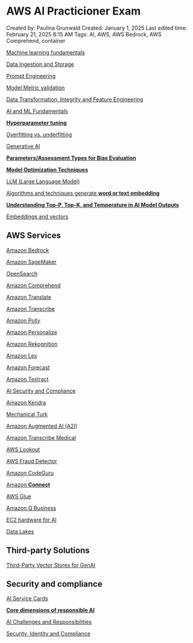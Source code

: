 # AWS AI Practicioner Exam

Created by: Paulina Grunwald
Created: January 1, 2025
Last edited time: February 21, 2025 8:15 AM
Tags: AI, AWS, AWS Bedrock, AWS Comprehend, container

[Machine learning fundamentals](AWS%20AI%20Practitioner%20Exam/Machine%20learning%20fundamentals.md)

[Data Ingestion and Storage](AWS%20AI%20Practitioner%20Exam/Data%20Ingestion%20and%20Storage.md)

[Prompt Engineering](AWS%20AI%20Practitioner%20Exam/Prompt%20Engineering.md)

[Model Metric validation](AWS%20AI%20Practitioner%20Exam/Model%20Metric%20validation.md)

[Data Transformation, Integrity and Feature Engineering](AWS%20AI%20Practitioner%20Exam/Data%20Transformation,%20Integrity%20and%20Feature%20Engineering.md)

[AI and ML Fundamentals](AWS%20AI%20Practitioner%20Exam/AI%20and%20ML%20Fundamentals.md)

[**Hyperparameter tuning**](AWS%20AI%20Practitioner%20Exam/Hyperparameter%20tuning.md)

[Overfitting vs. underfitting](AWS%20AI%20Practitioner%20Exam/Overfitting%20vs%20underfitting.md)

[Generative AI](AWS%20AI%20Practitioner%20Exam/Generative%20AI.md)

[**Parameters/Assessment Types for Bias Evaluation**](AWS%20AI%20Practitioner%20Exam/Parameters%20Assessment%20Types%20for%20Bias%20Evaluation.md)

[**Model Optimization Techniques**](AWS%20AI%20Practitioner%20Exam/Model%20Optimization%20Techniques.md)

[LLM (Large Language Model)](AWS%20AI%20Practitioner%20Exam/LLM%20(Large%20Language%20Model).md)

[Algorithms and techniques generate **word or text embedding**](AWS%20AI%20Practitioner%20Exam/Algorithms%20and%20techniques%20generate%20word%20or%20text%20embeddings.md)

[**Understanding Top-P, Top-K, and Temperature in AI Model Outputs**](AWS%20AI%20Practitioner%20Exam/Understanding%20Top-P,%20Top-K,%20and%20Temperature%20in%20AI.md)

[Embeddings and vectors](AWS%20AI%20Practitioner%20Exam/Embeddings%20and%20vectors.md)

## AWS Services

[Amazon Bedrock ](AWS%20AI%20Practitioner%20Exam/Amazon%20Bedrock.md)

[Amazon SageMaker](AWS%20AI%20Practitioner%20Exam/Amazon%20SageMaker.md)

[OpenSearch](AWS%20AI%20Practitioner%20Exam/OpenSearch.md)

[Amazon Comprehend](AWS%20AI%20Practitioner%20Exam/Amazon%20Comprehend.md)

[Amazon Translate](AWS%20AI%20Practitioner%20Exam/Amazon%20Translate.md)

[Amazon Transcribe](AWS%20AI%20Practitioner%20Exam/Amazon%20Transcribe.md)

[Amazon Polly](AWS%20AI%20Practitioner%20Exam/Amazon%20Polly.md)

[Amazon Personalize](AWS%20AI%20Practitioner%20Exam/Amazon%20Personalize.md)

[Amazon Rekognition](AWS%20AI%20Practitioner%20Exam/Amazon%20Rekognition.md)

[Amazon Lex](AWS%20AI%20Practitioner%20Exam/Amazon%20Lex.md)

[Amazon Forecast](AWS%20AI%20Practitioner%20Exam/Amazon%20Forecast.md)

[Amazon Textract](AWS%20AI%20Practitioner%20Exam/Amazon%20Textract.md)

[AI Security and Compliance](AWS%20AI%20Practitioner%20Exam/AI%20Security%20and%20Compliance.md)

[Amazon Kendra](AWS%20AI%20Practitioner%20Exam/Amazon%20Kendra.md)

[Mechanical Turk](AWS%20AI%20Practitioner%20Exam/Mechanical%20Turk.md)

[Amazon Augmented AI (A2I)](AWS%20AI%20Practitioner%20Exam/Amazon%20Augmented%20AI%20(A2I).md)

[Amazon Transcribe Medical](AWS%20AI%20Practitioner%20Exam/Amazon%20Transcribe%20Medical.md)

[AWS Lookout](AWS%20AI%20Practitioner%20Exam/AWS%20Lookout.md)

[AWS Fraud Detector](AWS%20AI%20Practitioner%20Exam/AWS%20Fraud%20Detector.md)

[Amazon CodeGuru](AWS%20AI%20Practitioner%20Exam/Amazon%20CodeGuru.md)

[Amazon **Connect**](AWS%20AI%20Practitioner%20Exam/Amazon%20Connect.md)

[AWS Glue  ](AWS%20AI%20Practitioner%20Exam/AWS%20Glue.md)

[Amazon Q Business](AWS%20AI%20Practitioner%20Exam/Amazon%20Q%20Business.md)

[EC2 hardware for AI](AWS%20AI%20Practitioner%20Exam/EC2%20hardware%20for%20AI.md)

[Data Lakes](AWS%20AI%20Practitioner%20Exam/Data%20Lakes.md)

## **Third-party Solutions**

[Third-Party Vector Stores for GenAI](AWS%20AI%20Practitioner%20Exam/Third-Party%20Vector%20Stores%20for%20GenAI.md)

## **Security and compliance**

[AI Service Cards](AWS%20AI%20Practitioner%20Exam/AI%20Service%20Cards.md)

[**Core dimensions of responsible AI**](AWS%20AI%20Practitioner%20Exam/Core%20dimensions%20of%20responsible%20AI.md)

[AI Challenges and Responsibilities](AWS%20AI%20Practitioner%20Exam/AI%20Challenges%20and%20Responsibilities.md)

[Security, Identity and Compliance](AWS%20AI%20Practitioner%20Exam/Security,%20Identity%20and%20Compliance.md)

